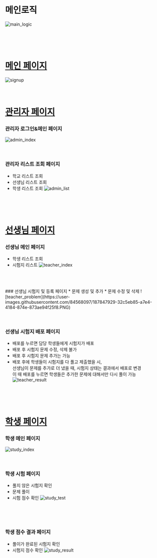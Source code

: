 # 메인로직
![main_logic](https://user-images.githubusercontent.com/84568097/188052178-41cd16df-5aa7-4df1-98d6-c4a8ea83c920.PNG)


<br/>
<br/>
<br/>

# [메인 페이지](./schoolManagement/src/main/java/com/example/schoolmanagement/controller/)
![signup](https://user-images.githubusercontent.com/84568097/188051214-2cc77f7d-92c3-4fdf-afcd-1957d2bae512.PNG)
<br/>
<br/>
<br/>

# [관리자 페이지](./schoolManagement/src/main/java/com/example/schoolmanagement/web/siteManager/controller/)

### 관리자 로그인&메인 페이지
![admin_index](https://user-images.githubusercontent.com/84568097/187846854-3c02ac6e-2aa3-4a33-8ece-6b49e11e561c.PNG)
<br/>
<br/>
<br/>

### 관리자 리스트 조회 페이지
* 학교 리스트 조회
* 선생님 리스트 조회
* 학생 리스트 조회
![admin_list](https://user-images.githubusercontent.com/84568097/187847055-38ad558f-b9ff-492f-b18e-a53419631821.PNG)
<br/>
<br/>
<br/>


# [선생님 페이지](./schoolManagement/src/main/java/com/example/schoolmanagement/web/siteTeacher/controller/)
### 선생님 메인 페이지
* 학생 리스트 조회
* 시험지 리스트 
![teacher_index](https://user-images.githubusercontent.com/84568097/187847708-ce87b432-c09e-4029-b3af-960ff320219f.PNG)
<br/>
<br/>
<br/>
### 선생님 시험지 및 등록 페이지
* 문제 생성 및 추가
* 문제 수정 및 삭제
![teacher_problem](https://user-images.githubusercontent.com/84568097/187847929-32c5eb85-a7e4-4184-874e-873ae94f25f8.PNG)
<br/>
<br/>
<br/>

### 선생님 시험지 배포 페이지
* 배포를 누르면 담당 학생들에게 시험지가 배포
* 배포 후 시험지 문제 수정, 삭제 불가
* 배포 후 시험지 문제 추가는 가능
* 배포 후에 학생들이 시험지를 다 풀고 제출했을 시,<br/>
 선생님이 문제를 추가로 더 냈을 때, 시험지 상태는 결과에서 배포로 변경  
 이 때 배포를 누르면 학생들은 추가한 문제에 대해서만 다시 풀이 가능
![teacher_result](https://user-images.githubusercontent.com/84568097/188052564-c3d162a2-5991-4327-afb7-0d11b7c7e2ba.PNG)

<br/>
<br/>
<br/>

# [학생 페이지](./schoolManagement/src/main/java/com/example/schoolmanagement/web/siteStudy/controller/)
### 학생 메인 페이지
![study_index](https://user-images.githubusercontent.com/84568097/187848791-1c32de2a-2f71-413b-b8dc-054f0a0d2d58.PNG)
<br/>
<br/>
<br/>

### 학생 시험 페이지
* 풀지 않은 시험지 확인
* 문제 풀이
* 시험 점수 확인
![study_test](https://user-images.githubusercontent.com/84568097/187848953-2b0836cc-3868-42dd-bbfb-4935c39b248a.PNG)
<br/>
<br/>
<br/>

### 학생 점수 결과 페이지
* 풀이가 완료된 시험지 확인
* 시험지 점수 확인
![study_result](https://user-images.githubusercontent.com/84568097/187849280-9560bf65-6734-48e4-a13e-a52704d98bfb.PNG)
